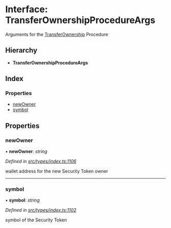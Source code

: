 # Interface: TransferOwnershipProcedureArgs

Arguments for the [TransferOwnership](../enums/_types_index_.proceduretype.md#transferownership) Procedure

## Hierarchy

* **TransferOwnershipProcedureArgs**

## Index

### Properties

* [newOwner](_types_index_.transferownershipprocedureargs.md#newowner)
* [symbol](_types_index_.transferownershipprocedureargs.md#symbol)

## Properties

###  newOwner

• **newOwner**: *string*

*Defined in [src/types/index.ts:1106](https://github.com/PolymathNetwork/polymath-sdk/blob/454d285/src/types/index.ts#L1106)*

wallet address for the new Security Token owner

___

###  symbol

• **symbol**: *string*

*Defined in [src/types/index.ts:1102](https://github.com/PolymathNetwork/polymath-sdk/blob/454d285/src/types/index.ts#L1102)*

symbol of the Security Token
